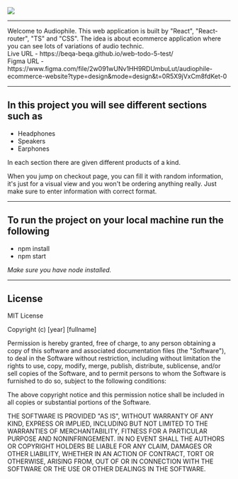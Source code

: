 ![](https://github.com/Beqa-Beqa/web-todo-5-test/blob/master/Audiophile-banner.png)
<hr/>
<p>
  Welcome to Audiophile. This web application is built by "React", "React-router", "TS" and "CSS".
  The idea is about ecommerce application where you can see lots of variations of audio technic.
  <br/>
  Live URL - https://beqa-beqa.github.io/web-todo-5-test/
  <br/>
  Figma URL - https://www.figma.com/file/2w091wUNv1HH9RDUmbuLut/audiophile-ecommerce-website?type=design&mode=design&t=0R5X9jVxCm8fdKet-0
</p>
<hr/>
<h2>In this project you will see different sections such as</h2>
<ul>
  <li>Headphones</li>
  <li>Speakers</li>
  <li>Earphones</li>
</ul>
<p>In each section there are given different products of a kind.</p>
<p>
  When you jump on checkout page, you can fill it with random information,
  it's just for a visual view and you won't be ordering anything really.
  Just make sure to enter information with correct format.
</p>
<hr/>
<h2>To run the project on your local machine run the following</h2>
<ul>
  <li>npm install</li>
  <li>npm start</li>
</ul>
<em>Make sure you have node installed.</em>
<hr/>
<h2>License</h2>
<p>
  MIT License

  Copyright (c) [year] [fullname]
  
  Permission is hereby granted, free of charge, to any person obtaining a copy
  of this software and associated documentation files (the "Software"), to deal
  in the Software without restriction, including without limitation the rights
  to use, copy, modify, merge, publish, distribute, sublicense, and/or sell
  copies of the Software, and to permit persons to whom the Software is
  furnished to do so, subject to the following conditions:
  
  The above copyright notice and this permission notice shall be included in all
  copies or substantial portions of the Software.
  
  THE SOFTWARE IS PROVIDED "AS IS", WITHOUT WARRANTY OF ANY KIND, EXPRESS OR
  IMPLIED, INCLUDING BUT NOT LIMITED TO THE WARRANTIES OF MERCHANTABILITY,
  FITNESS FOR A PARTICULAR PURPOSE AND NONINFRINGEMENT. IN NO EVENT SHALL THE
  AUTHORS OR COPYRIGHT HOLDERS BE LIABLE FOR ANY CLAIM, DAMAGES OR OTHER
  LIABILITY, WHETHER IN AN ACTION OF CONTRACT, TORT OR OTHERWISE, ARISING FROM,
  OUT OF OR IN CONNECTION WITH THE SOFTWARE OR THE USE OR OTHER DEALINGS IN THE
  SOFTWARE.
</p>

